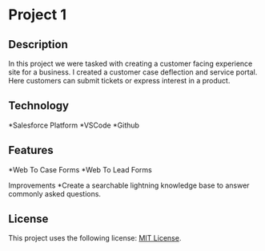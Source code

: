 # Project 1

## Description
In this project we were tasked with creating a customer facing experience site for a business. I created a customer case deflection and service portal. Here customers can submit tickets or express interest in a product.

## Technology
*Salesforce Platform
*VSCode
*Github

## Features
*Web To Case Forms
*Web To Lead Forms

Improvements
*Create a searchable lightning knowledge base to answer commonly asked questions.


## License
This project uses the following license: [MIT License](https://choosealicense.com/licenses/mit/).
